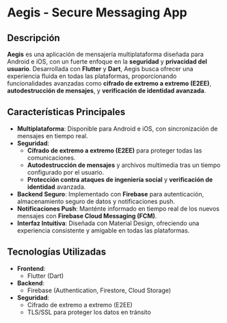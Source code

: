 # Aegis - Secure Messaging App

## Descripción

**Aegis** es una aplicación de mensajería multiplataforma diseñada para Android e iOS, con un fuerte enfoque en la **seguridad** y **privacidad del usuario**. Desarrollada con **Flutter** y **Dart**, Aegis busca ofrecer una experiencia fluida en todas las plataformas, proporcionando funcionalidades avanzadas como **cifrado de extremo a extremo (E2EE)**, **autodestrucción de mensajes**, y **verificación de identidad avanzada**.

## Características Principales

- **Multiplataforma**: Disponible para Android e iOS, con sincronización de mensajes en tiempo real.
- **Seguridad**:
  - **Cifrado de extremo a extremo (E2EE)** para proteger todas las comunicaciones.
  - **Autodestrucción de mensajes** y archivos multimedia tras un tiempo configurado por el usuario.
  - **Protección contra ataques de ingeniería social** y **verificación de identidad** avanzada.
- **Backend Seguro**: Implementado con **Firebase** para autenticación, almacenamiento seguro de datos y notificaciones push.
- **Notificaciones Push**: Manténte informado en tiempo real de los nuevos mensajes con **Firebase Cloud Messaging (FCM)**.
- **Interfaz Intuitiva**: Diseñada con Material Design, ofreciendo una experiencia consistente y amigable en todas las plataformas.

## Tecnologías Utilizadas

- **Frontend**: 
  - Flutter (Dart)
- **Backend**: 
  - Firebase (Authentication, Firestore, Cloud Storage)
- **Seguridad**: 
  - Cifrado de extremo a extremo (E2EE)
  - TLS/SSL para proteger los datos en tránsito